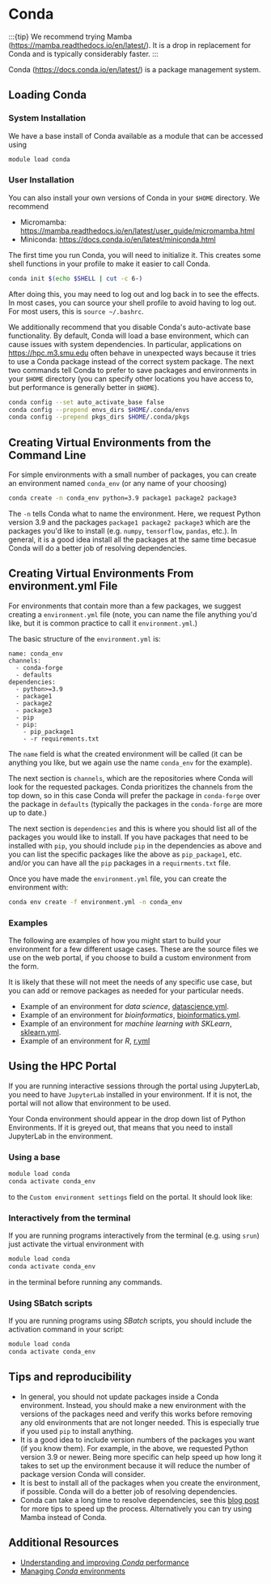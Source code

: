 # Conda

:::{tip}
We recommend trying Mamba (<https://mamba.readthedocs.io/en/latest/>).
It is a drop in replacement for Conda and is typically considerably faster.
:::

Conda (<https://docs.conda.io/en/latest/>) is a package management system.

## Loading Conda

### System Installation

We have a base install of Conda available as a module that can be accessed using

```bash
module load conda
```

### User Installation

You can also install your own versions of Conda in your `$HOME` directory.
We recommend 

- Micromamba: <https://mamba.readthedocs.io/en/latest/user_guide/micromamba.html>
- Miniconda: <https://docs.conda.io/en/latest/miniconda.html>

The first time you run Conda, you will need to initialize it.
This creates some shell functions in your profile to make it easier to call Conda.

```bash
conda init $(echo $SHELL | cut -c 6-)
```

After doing this, you may need to log out and log back in to see the effects.
In most cases, you can source your shell profile to avoid having to log out.
For most users, this is `source ~/.bashrc`.

We additionally recommend that you disable Conda's auto-activate base
functionality. By default, Conda will load a base environment, which can cause
issues with system dependencies. In particular, applications on
<https://hpc.m3.smu.edu> often behave in unexpected ways because it tries to
use a Conda package instead of the correct system package.
The next two commands tell Conda to prefer to save packages and environments
in your `$HOME` directory (you can specify other locations you have access to,
but performance is generally better in `$HOME`).

```bash
conda config --set auto_activate_base false
conda config --prepend envs_dirs $HOME/.conda/envs
conda config --prepend pkgs_dirs $HOME/.conda/pkgs
```

## Creating Virtual Environments from the Command Line

For simple environments with a small number of packages, you can create an
environment named `conda_env` (or any name of your choosing)

```bash
conda create -n conda_env python=3.9 package1 package2 package3
```

The `-n` tells Conda what to name the environment. Here, we request Python
version 3.9 and the packages `package1 package2 package3` which are the
packages you'd like to install (e.g. `numpy`, `tensorflow`, `pandas`, etc.). In
general, it is a good idea install all the packages at the same time becasue
Conda will do a better job of resolving dependencies.

## Creating Virtual Environments From environment.yml File

For environments that contain more than a few packages, we suggest creating a
`environment.yml` file (note, you can name the file anything you'd like, but it
is common practice to call it `environment.yml`.)

The basic structure of the `environment.yml` is:

```text
name: conda_env
channels:
  - conda-forge
  - defaults
dependencies:
  - python>=3.9
  - package1
  - package2
  - package3
  - pip
  - pip:
    - pip_package1
    - -r requirements.txt
```

The `name` field is what the created environment will be called (it can be
anything you like, but we again use the name `conda_env` for the example).

The next section is `channels`, which are the repositories where Conda will
look for the requested packages. Conda prioritizes the channels from the top
down, so in this case Conda will prefer the package in `conda-forge` over the
package in `defaults` (typically the packages in the `conda-forge` are more up
to date.)

The next section is `dependencies` and this is where you should list all of the
packages you would like to install. If you have packages that need to be
installed with `pip`, you should include `pip` in the dependencies as above and
you can list the specific packages like the above as `pip_package1`, etc.
and/or you can have all the `pip` packages in a `requirments.txt` file.

Once you have made the `environment.yml` file, you can create the environment
with:

```bash
conda env create -f environment.yml -n conda_env
```

### Examples

The following are examples of how you might start to build your environment
for a few different usage cases. These are the source files we use on 
the web portal, if you choose to build a custom environment from the form.

It is likely that these will not meet the needs of any specific use case,
but you can add or remove packages as needed for your particular needs.

- Example of an environment for *data science*, [datascience.yml](datascience.yml).
- Example of an environment for *bioinformatics*, [bioinformatics.yml](bioinformatics.yml).
- Example of an environment for *machine learning with SKLearn*, [sklearn.yml](sklearn.yml).
- Example of an environment for *R*, [r.yml](r.yml)

## Using the HPC Portal

If you are running interactive sessions through the portal using JupyterLab,
you need to have `JupyterLab` installed in your environment. If it is not, the
portal will not allow that environment to be used.

Your Conda environment should appear in the drop down list of Python
Environments. If it is greyed out, that means that you need to install
JupyterLab in the environment.

### Using a base

```bash
module load conda
conda activate conda_env
```

to the ```Custom environment settings``` field on the portal. It should look
like:

### Interactively from the terminal

If you are running programs interactively from the terminal (e.g. using
```srun```) just activate the virtual environment with

```bash
module load conda
conda activate conda_env
```

in the terminal before running any commands.

### Using SBatch scripts

If you are running programs using _SBatch_ scripts, you should include the
activation command in your script:

```bash
module load conda
conda activate conda_env
```

## Tips and reproducibility

- In general, you should not update packages inside a Conda environment.
  Instead, you should make a new environment with the versions of the packages
  need and verify this works before removing any old environments that are not
  longer needed. This is especially true if you used `pip` to install anything.
- It is a good idea to include version numbers of the packages you want (if you
  know them). For example, in the above, we requested Python version 3.9 or
  newer. Being more specific can help speed up how long it takes to set up the
  environment because it will reduce the number of package version Conda will
  consider.
- It is best to install all of the packages when you create the environment, if
  possible. Conda will do a better job of resolving dependencies.
- Conda can take a long time to resolve dependencies, see this [blog
  post](https://www.anaconda.com/blog/understanding-and-improving-condas-performance)
  for more tips to speed up the process. Alternatively you can try using Mamba
  instead of Conda.

## Additional Resources

- [Understanding and improving _Conda_ performance](https://www.anaconda.com/blog/understanding-and-improving-condas-performance)
- [Managing _Conda_ environments](https://docs.conda.io/projects/conda/en/latest/user-guide/tasks/manage-environments.html)

